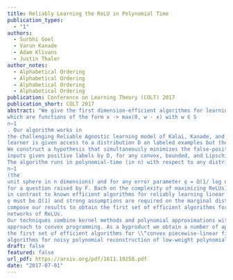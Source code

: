 ```yaml
---
title: Reliably Learning the ReLU in Polynomial Time
publication_types:
  - "1"
authors:
  - Surbhi Goel
  - Varun Kanade
  - Adam Klivans
  - Justin Thaler
author_notes:
  - Alphabetical Ordering
  - Alphabetical Ordering
  - Alphabetical Ordering
  - Alphabetical Ordering
publication: Conference on Learning Theory (COLT) 2017
publication_short: COLT 2017
abstract: "We give the first dimension-efficient algorithms for learning Rectified Linear Units (ReLUs),
which are functions of the form x -> max(0, w · x) with w ∈ S
n−1
. Our algorithm works in
the challenging Reliable Agnostic learning model of Kalai, Kanade, and Mansour [18] where the
learner is given access to a distribution D on labeled examples but the labeling may be arbitrary.
We construct a hypothesis that simultaneously minimizes the false-positive rate and the loss on
inputs given positive labels by D, for any convex, bounded, and Lipschitz loss function.
The algorithm runs in polynomial-time (in n) with respect to any distribution on S
n−1
(the
unit sphere in n dimensions) and for any error parameter ǫ = Ω(1/ log n) (this yields a PTAS
for a question raised by F. Bach on the complexity of maximizing ReLUs). These results are
in contrast to known efficient algorithms for reliably learning linear threshold functions, where
ǫ must be Ω(1) and strong assumptions are required on the marginal distribution. We can
compose our results to obtain the first set of efficient algorithms for learning constant-depth
networks of ReLUs.
Our techniques combine kernel methods and polynomial approximations with a \\“dual-loss\\”
approach to convex programming. As a byproduct we obtain a number of applications including
the first set of efficient algorithms for \\“convex piecewise-linear fitting\\” and the first efficient
algorithms for noisy polynomial reconstruction of low-weight polynomials on the unit sphere."
draft: false
featured: false
url_pdf: https://arxiv.org/pdf/1611.10258.pdf
date: "2017-07-01"
---
```

